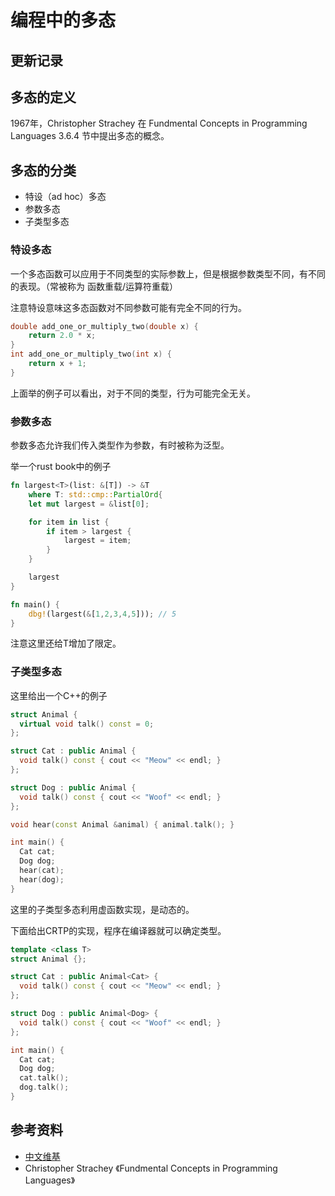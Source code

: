 # 编程中的多态

## 更新记录

## 多态的定义

1967年，Christopher Strachey 在 Fundmental Concepts in Programming Languages 3.6.4 节中提出多态的概念。

## 多态的分类

- 特设（ad hoc）多态
- 参数多态
- 子类型多态

### 特设多态

一个多态函数可以应用于不同类型的实际参数上，但是根据参数类型不同，有不同的表现。（常被称为 函数重载/运算符重载）

注意特设意味这多态函数对不同参数可能有完全不同的行为。

```C++
double add_one_or_multiply_two(double x) {
    return 2.0 * x;
}
int add_one_or_multiply_two(int x) {
    return x + 1;
}
```

上面举的例子可以看出，对于不同的类型，行为可能完全无关。

### 参数多态

参数多态允许我们传入类型作为参数，有时被称为泛型。

举一个rust book中的例子

```rust
fn largest<T>(list: &[T]) -> &T
    where T: std::cmp::PartialOrd{
    let mut largest = &list[0];

    for item in list {
        if item > largest {
            largest = item;
        }
    }

    largest
}

fn main() {
    dbg!(largest(&[1,2,3,4,5])); // 5
}
```

注意这里还给T增加了限定。

### 子类型多态

这里给出一个C++的例子

```C++
struct Animal {
  virtual void talk() const = 0;
};

struct Cat : public Animal {
  void talk() const { cout << "Meow" << endl; }
};

struct Dog : public Animal {
  void talk() const { cout << "Woof" << endl; }
};

void hear(const Animal &animal) { animal.talk(); }

int main() {
  Cat cat;
  Dog dog;
  hear(cat);
  hear(dog);
}
```

这里的子类型多态利用虚函数实现，是动态的。

下面给出CRTP的实现，程序在编译器就可以确定类型。

```C++
template <class T>
struct Animal {};

struct Cat : public Animal<Cat> {
  void talk() const { cout << "Meow" << endl; }
};

struct Dog : public Animal<Dog> {
  void talk() const { cout << "Woof" << endl; }
};

int main() {
  Cat cat;
  Dog dog;
  cat.talk();
  dog.talk();
}
```

## 参考资料

- [中文维基](https://zh.wikipedia.org/wiki/%E5%A4%9A%E6%80%81_(%E8%AE%A1%E7%AE%97%E6%9C%BA%E7%A7%91%E5%AD%A6))
- Christopher Strachey 《Fundmental Concepts in Programming Languages》
